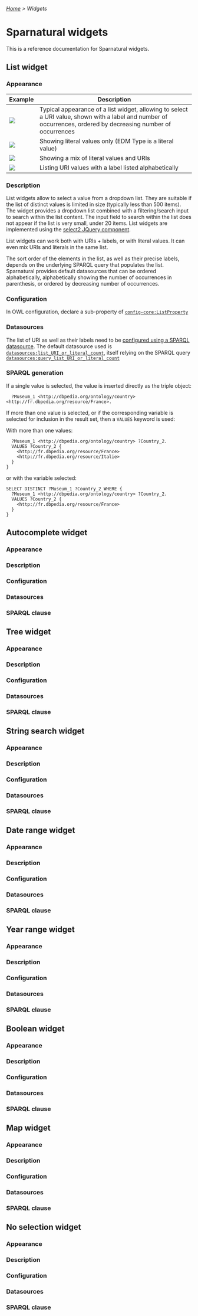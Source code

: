 _[Home](index.html) > Widgets_

# Sparnatural widgets

This is a reference documentation for Sparnatural widgets.

## List widget

### Appearance

|  Example  | Description |
| -----   | ----------- |
| <img src=" https://raw.githubusercontent.com/sparna-git/Sparnatural/master/docs/assets/images/widgets/list-widget-basic.png" /> | Typical appearance of a list widget, allowing to select a URI value, shown with a label and number of occurrences, ordered by decreasing number of occurrences |
| <img src="https://raw.githubusercontent.com/sparna-git/Sparnatural/master/docs/assets/images/widgets/list-widget-literals.png" /> | Showing literal values only (EDM Type is a literal value) |
| <img src="https://raw.githubusercontent.com/sparna-git/Sparnatural/master/docs/assets/images/widgets/list-widget-mix-literal-URIs.png" /> | Showing a mix of literal values and URIs |
| <img src="https://raw.githubusercontent.com/sparna-git/Sparnatural/master/docs/assets/images/widgets/list-widget-literals.png" /> | Listing URI values with a label listed alphabetically |


### Description

List widgets allow to select a value from a dropdown list. They are suitable if the list of distinct values is limited in size (typically less than 500 items). The widget provides a dropdown list combined with a filtering/search input to search within the list content. The input field to search within the list does not appear if the list is very small, under 20 items.
List widgets are implemented using the [select2 JQuery component](https://select2.org/).

List widgets can work both with URIs + labels, or with literal values. It can even mix URIs and literals in the same list.

The sort order of the elements in the list, as well as their precise labels, depends on the underlying SPARQL query that populates the list. Sparnatural provides default datasources that can be ordered alphabetically, alphabetically showing the number of occurrences in parenthesis, or ordered by decreasing number of occurrences.

### Configuration

In OWL configuration, declare a sub-property of [`config-core:ListProperty`](http://data.sparna.fr/ontologies/sparnatural-config-core#ListProperty)

### Datasources

The list of URI as well as their labels need to be [configured using a SPARQL datasource](http://docs.sparnatural.eu/OWL-based-configuration-datasources.html#preconfigured-datasources-for-a-listproperty).
The default datasource used is [`datasources:list_URI_or_literal_count`](http://data.sparna.fr/ontologies/sparnatural-config-datasources/list_URI_or_literal_count), itself relying on the SPARQL query [`datasources:query_list_URI_or_literal_count`](http://data.sparna.fr/ontologies/sparnatural-config-datasources/query_list_URI_or_literal_count)

### SPARQL generation

If a single value is selected, the value is inserted directly as the triple object:

```
  ?Museum_1 <http://dbpedia.org/ontology/country> <http://fr.dbpedia.org/resource/France>.
```

If more than one value is selected, or if the corresponding variable is selected for inclusion in the result set, then a `VALUES` keyword is used:

With more than one values:

```
  ?Museum_1 <http://dbpedia.org/ontology/country> ?Country_2.
  VALUES ?Country_2 {
    <http://fr.dbpedia.org/resource/France>
    <http://fr.dbpedia.org/resource/Italie>
  }
}
```

or with the variable selected:

```
SELECT DISTINCT ?Museum_1 ?Country_2 WHERE {
  ?Museum_1 <http://dbpedia.org/ontology/country> ?Country_2.
  VALUES ?Country_2 {
    <http://fr.dbpedia.org/resource/France>
  }
}
```

## Autocomplete widget

### Appearance
### Description
### Configuration
### Datasources
### SPARQL clause


## Tree widget

### Appearance
### Description
### Configuration
### Datasources
### SPARQL clause


## String search widget

### Appearance
### Description
### Configuration
### Datasources
### SPARQL clause


## Date range widget

### Appearance
### Description
### Configuration
### Datasources
### SPARQL clause


## Year range widget

### Appearance
### Description
### Configuration
### Datasources
### SPARQL clause


## Boolean widget

### Appearance
### Description
### Configuration
### Datasources
### SPARQL clause


## Map widget

### Appearance
### Description
### Configuration
### Datasources
### SPARQL clause


## No selection widget

### Appearance
### Description
### Configuration
### Datasources
### SPARQL clause
